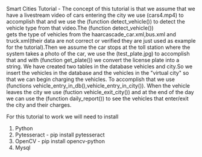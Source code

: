 Smart Cities Tutorial -
The concept of this tutorial is that we assume that we have a livestream video of cars entering the city we use (cars4.mp4)
to accomplish that and we use the (function detect_vehicle())  to detect the vehicle type from that video.The (function detect_vehicle())  
gets the type of vehicles from the haarcascade_car.xml,bus.xml and truck.xml(their data are not correct or verified they are just 
used as example for the tutorial).Then we assume the car stops at the toll station where the system takes a photo of the car,
we use the (test_plate.jpg) to  accomplish that and with (function get_plate()) we convert the license plate into a string.
We have created two tables in the database vehicles and city.So we insert the vehicles in the database and the vehicles in 
the "virtual city" so that we can begin charging the vehicles. To accomplish that we use (functions vehicle_entry_in_db(),vehicle_entry_in_city()).
When the vehicle leaves the city we use (fuction vehicle_exit_city()) and at the end of the day we can use the (function daily_report())  to see
the vehicles that enter/exit the city and their charges.

For this tutorial to work we will need to install
1) Python
2) Pytesseract - pip install pytesseract
3) OpenCV - pip install opencv-python
4) Mysql

